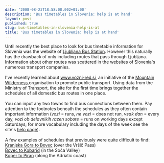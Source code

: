 ```yaml
---
date: '2008-08-23T18:58:00.002+01:00'
description: 'Bus timetables in Slovenia: help is at hand'
layout: post
published: true
slug: bus-timetables-in-slovenia-help-is-at
title: 'Bus timetables in Slovenia: help is at hand'
---
```


Until recently the best place to look for bus timetable information for Slovenia was the website of <a href="http://www.ap-ljubljana.si/eng/">Ljubljana Bus Station</a>. However this naturally has the drawback of only including routes that pass through Ljubljana. Information about other routes was scattered in the websites of Slovenia's numerous transport companies.<br /><br />I've recently learned about <a href="http://www.vozni-red.si/">www.vozni-red.si</a>, an initiative of the <a href="http://www.mountainwilderness.si/">Mountain Wilderness </a> organisation to promote public transport. Using data from the Ministry of Transport, the site for the first time brings together the schedules of all domestic bus routes in one place. <br /><br />You can input any two towns to find bus connections between them. Pay attention to the footnotes beneath the schedules as they often contain important information (<i>vozi</i> = runs, <i>ne vozi</i> = does not run, <i>vsak dan</i> = every day, <i>vozi ob delavnikih razen sobote</i> = runs on working days except Saturdays; for more vocabulary including the days of the week see the site's <a href="http://www.vozni-red.si/help.php">help page</a>).<br /><br />A few examples of schedules that previously were quite difficult to find:<br /><a href="http://www.vozni-red.si/bus.php?x=Kranjska+Gora&amp;y=Bovec">Kranjska Gora to Bovec</a> (over the Vr&#x0161;i&#x010d; Pass)<br /><a href="http://www.vozni-red.si/bus.php?x=Bovec&amp;y=Kobarid">Bovec to Kobarid</a> (in the So&#x010d;a Valley)<br /><a href="http://www.vozni-red.si/bus.php?x=Koper&amp;y=Piran">Koper to Piran</a> (along the Adriatic coast)